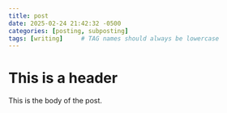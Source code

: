 ```yaml
---
title: post
date: 2025-02-24 21:42:32 -0500
categories: [posting, subposting]
tags: [writing]     # TAG names should always be lowercase
---
```



# This is a header

This is the body of the post.